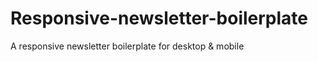 Responsive-newsletter-boilerplate
=================================

A responsive newsletter boilerplate for desktop &amp; mobile
